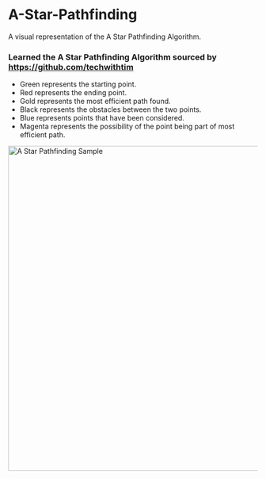 # A-Star-Pathfinding
A visual representation of the A Star Pathfinding Algorithm.

### Learned the A Star Pathfinding Algorithm sourced by https://github.com/techwithtim

- Green represents the starting point.
- Red represents the ending point.
- Gold represents the most efficient path found.
- Black represents the obstacles between the two points.
- Blue represents points that have been considered.
- Magenta represents the possibility of the point being part of most efficient path. 

<img width="656" alt="A Star Pathfinding Sample" src="https://user-images.githubusercontent.com/69592206/109435196-4e1f1c00-79e7-11eb-8c8f-c127c4a341a4.png">
